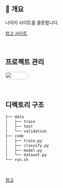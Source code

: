 ## 📕 개요
나이키 사이트를 클론합니다.

[참고 사이트](https://www.nike.com/kr/ko_kr/?utm_source=Google&utm_medium=PS&utm_campaign=365DIGITAL_Google_SA_Keyword_Main_PC&cp=80787885549_search_&gclid=CjwKCAjwvsqZBhAlEiwAqAHElVJ9uk-5P0vMkjIUXdvQwMdHiykrm0VeCTBYZowoKe9WwCpEDNWXchoCNJEQAvD_BwE)
<br>
<br>
<br>

## 프로젝트 관리
<a target="_blank" href="https://www.notion.so/62d80972ed474632acfaa987a28cd84b"><img align="center" style="width:70px; height:23px; border-radius:5px;" src="https://img.shields.io/badge/Notion-%23000000.svg?style=for-the-badge&logo=notion&logoColor=white"/></a>
<br>
<br>
<br>

## 디렉토리 구조

```bash
├── data
│   ├── train
│   ├── test
│   └── validation
├── code
│   ├── train.py
│   ├── classify.py
│   ├── model.py
│   └── dataset.py
└── run.sh
``` 
<br>

[참고](https://velog.io/@_seeul/React-%EB%A6%AC%EC%95%A1%ED%8A%B8%EB%A1%9C-%ED%94%84%EB%A1%9C%EC%A0%9D%ED%8A%B8%EB%A5%BC-%EC%A7%84%ED%96%89%ED%95%A0%EB%95%8C-%EC%96%B4%EB%96%BB%EA%B2%8C-%ED%8F%B4%EB%8D%94-%EA%B5%AC%EC%A1%B0%EB%A5%BC-%EC%9E%A1%EB%8A%94%EA%B2%83%EC%9D%B4-%EC%A2%8B%EC%9D%84%EA%B9%8C)
<br>

